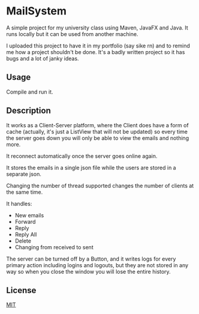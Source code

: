 # MailSystem

A simple project for my university class using Maven, JavaFX and Java. It runs locally but it can be used from another machine.


I uploaded this project to have it in my portfolio (say sike rn) and to remind me how a project shouldn't be done. It's a badly written project so it has bugs and a lot of janky ideas.

## Usage

Compile and run it.

## Description

It works as a Client-Server platform, where the Client does have a form of cache (actually, it's just a ListView that will not be updated) so every time the server goes down you will only be able to view the emails and nothing more. 

It reconnect automatically once the server goes online again.

It stores the emails in a single json file while the users are stored in a separate json.

Changing the number of thread supported changes the number of clients at the same time.

It handles:
- New emails
- Forward
- Reply
- Reply All
- Delete
- Changing from received to sent

The server can be turned off by a Button, and it writes logs for every primary action including logins and logouts, but they are not stored in any way so when you close the window you will lose the entire history.

## License
[MIT](LICENSE)
